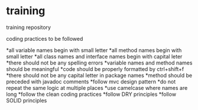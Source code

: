# training
training repository

coding practices to be followed

*all variable names begin with small letter
*all method names begin with small letter
*all class names and interface names begin with capital leter
*there should not be any spelling errors
*variable names and method names should be meaningful
*code should be properly formatted by ctrl+shift+f
*there should not be any capital letter in package names
*method should be preceded with javadoc comments
*follow mvc design pattern
*do not repeat the same logic at multiple places
*use camelcase where names are long 
*follow the clean coding practices
*follow DRY principles
*follow SOLID principles



